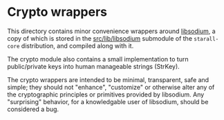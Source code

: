 # Crypto wrappers

This directory contains minor convenience wrappers around
[libsodium](http://libsodium.org), a copy of which is stored in the
[src/lib/libsodium](../lib/libsodium) submodule of the `starall-core`
distribution, and compiled along with it.

The crypto module also contains a small implementation to turn public/private
keys into human manageable strings (StrKey).

The crypto wrappers are intended to be minimal, transparent, safe and simple;
they should not "enhance", "customize" or otherwise alter any of the
cryptographic principles or primitives provided by libsodium. Any "surprising"
behavior, for a knowledgable user of libsodium, should be considered a bug.

